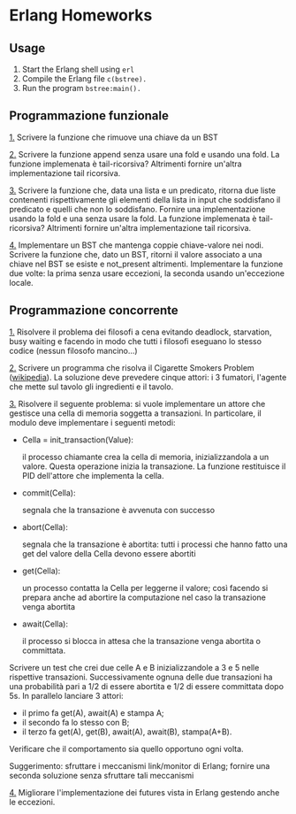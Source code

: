 # Erlang Homeworks

## Usage
1. Start the Erlang shell using `erl`
2. Compile the Erlang file `c(bstree).`
3. Run the program `bstree:main().`

## Programmazione funzionale

[1.](https://github.com/MisterDev/epp-homeworks/blob/master/erlang/bstree.erl#L20) Scrivere la funzione che rimuove una chiave da un BST

[2.](https://github.com/MisterDev/epp-homeworks/blob/master/erlang/bstree.erl#L26) Scrivere la funzione append senza usare una fold e usando una fold.
   La funzione implemenata è tail-ricorsiva? Altrimenti fornire un'altra
   implementazione tail ricorsiva.

[3.](https://github.com/MisterDev/epp-homeworks/blob/master/erlang/list.erl#L14) Scrivere la funzione che, data una lista e un predicato, ritorna due
   liste contenenti rispettivamente gli elementi della lista in input che
   soddisfano il predicato e quelli che non lo soddisfano. Fornire una
   implementazione usando la fold e una senza usare la fold.
   La funzione implemenata è tail-ricorsiva? Altrimenti fornire un'altra
   implementazione tail ricorsiva.

[4.](https://github.com/MisterDev/epp-homeworks/blob/master/erlang/sbstree.erl#L22) Implementare un BST che mantenga coppie chiave-valore nei nodi.
   Scrivere la funzione che, dato un BST, ritorni il valore associato a una
   chiave nel BST se esiste e not_present altrimenti. Implementare la funzione
   due volte: la prima senza usare eccezioni, la seconda usando un'eccezione
   locale.
   
## Programmazione concorrente

[1.](https://github.com/MisterDev/epp-homeworks/blob/master/erlang/phils.erl) Risolvere il problema dei filosofi a cena evitando deadlock, starvation,
   busy waiting e facendo in modo che tutti i filosofi eseguano lo stesso
   codice (nessun filosofo mancino...)
   
[2.](https://github.com/MisterDev/epp-homeworks/blob/master/erlang/cigasp.erl) Scrivere un programma che risolva il Cigarette Smokers Problem ([wikipedia](https://en.wikipedia.org/wiki/Cigarette_smokers_problem)). La soluzione deve prevedere cinque attori: i 3 fumatori, l'agente che mette sul tavolo gli ingredienti e il tavolo.

[3.](https://github.com/MisterDev/epp-homeworks/blob/master/erlang/mcell.erl) Risolvere il seguente problema: si vuole implementare un attore che gestisce una cella di memoria soggetta a transazioni. In particolare, il modulo deve implementare i seguenti metodi:

- Cella = init_transaction(Value):

    il processo chiamante crea la cella di memoria, inizializzandola a un valore. Questa operazione inizia la transazione. La funzione restituisce il PID dell'attore che implementa la cella.
    
- commit(Cella):
    
    segnala che la transazione è avvenuta con successo

- abort(Cella):

    segnala che la transazione è abortita: tutti i processi che hanno fatto una get del valore della Cella devono essere abortiti

- get(Cella):

    un processo contatta la Cella per leggerne il valore; così facendo si prepara anche ad abortire la computazione nel caso
    la transazione venga abortita

- await(Cella):
    
    il processo si blocca in attesa che la transazione venga abortita o committata.

Scrivere un test che crei due celle A e B inizializzandole a 3 e 5 nelle rispettive transazioni. Successivamente ognuna delle due transazioni ha una probabilità pari a 1/2 di essere abortita e 1/2 di essere committata dopo 5s. 
In parallelo lanciare 3 attori: 
- il primo fa get(A), await(A) e stampa A;
- il secondo fa lo stesso con B;
- il terzo fa get(A), get(B), await(A), await(B), stampa(A+B). 

Verificare che il comportamento sia quello opportuno ogni volta.
   
Suggerimento: sfruttare i meccanismi link/monitor di Erlang; fornire una seconda soluzione senza sfruttare tali meccanismi
   
[4.]() Migliorare l'implementazione dei futures vista in Erlang gestendo anche le eccezioni.
